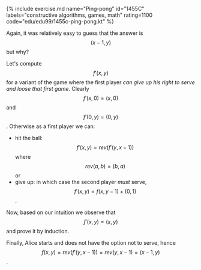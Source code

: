 {% include exercise.md name="Ping-pong" id="1455C" labels="constructive algorithms, games, math" rating=1100 code="edu/edu99/1455c-ping-pong.kt" %}

Again, it was relatively easy to guess that the answer is $$(x-1, y)$$ but why?

Let's compute $$f'(x, y)$$ for a variant of the game where the first player _can give up his right to serve and loose that first game_.  Clearly $$f'(x, 0) = (x, 0)$$ and $$f'(0, y) = (0, y)$$.  Otherwise as a first player we can:

* hit the ball: $$f'(x, y) = rev(f'(y, x-1))$$ where $$rev(a, b) = (b, a)$$ or
* give up: in which case the second player *must* serve, $$f'(x, y) = f(x, y-1) + (0,1)$$.

Now, based on our intuition we observe that $$f'(x, y) = (x, y)$$ and prove it by induction.

Finally, Alice starts and does not have the option not to serve, hence $$f(x, y) = rev(f'(y, x-1)) = rev(y, x-1) = (x-1, y)$$.
